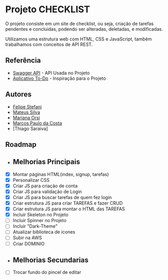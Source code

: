 
# Projeto CHECKLIST

O projeto consiste em um site de checklist, ou seja, criação de tarefas pendentes 
e concluidas, podendo ser alteradas, deletadas, e modificadas.

Utilizamos uma estrutura web com HTML, CSS e JavaScript, também trabalhamos com conceitos de API REST.


## Referência

 - [Swagger API](https://ctd-todo-api.herokuapp.com/#/) - API Usada no Projeto
 - [Aplicativo To-Do](https://todoist.com/) - Inspiração para o Projeto




## Autores

- [Felipe Stefani](https://github.com/felipestefani)
- [Mateus Silva](https://github.com/massis93)
- [Mariana Orsi](https://github.com/MarianaOrsi/MarianaOrsi)
- [Marcos Paulo da Costa](https://github.com/MarcosP-Costa)
- [Thiago Saraiva]


## Roadmap

- ## Melhorias Principais
- [x]  Montar páginas HTML(index, signup, tarefas)
- [X]  Personalizar CSS
- [x]  Criar JS para criação de conta
- [x]  Criar JS para validação de Login
- [x]  Criar JS para buscar tarefas de quem fez login
- [x]  Criar estrutura JS para criar TAREFAS e fazer CRUD
- [x]  Criar estrutura JS para montar o HTML das TAREFAS
- [x]  Incluir Skeleton no Projeto
- [ ]  Incluir Spinner no Projeto
- [ ]  Incluir "Dark-Theme"
- [ ]  Atualizar biblioteca de icones
- [ ]  Subir na AWS
- [ ]  Criar DOMINIO
- ## Melhorias Secundarias
- [ ]  Trocar fundo do pincel de editar

